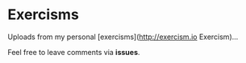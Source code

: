 Exercisms
=============

Uploads from my personal [exercisms](http://exercism.io Exercism)...

Feel free to leave comments via **issues**.